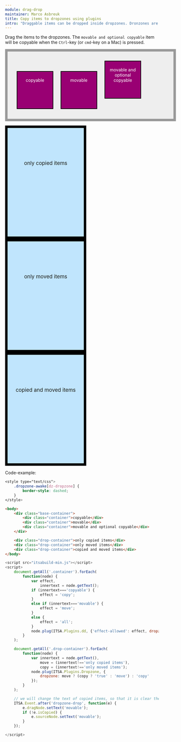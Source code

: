 ```yaml
---
module: drag-drop
maintainer: Marco Asbreuk
title: Copy items to dropzones using plugins
intro: "Draggable items can be dropped inside dropzones. Dronzones are HtmlElements that have the attribute: <b>dropzone=\"true | move | copy\"</b>. The attribute-value determines what will be accepted when dropped. The draggable items on the other hand, need the attribute: <b>dd-effect-allowed=\"all | move | copy\"</b> which marks the Element so it can be inspected by the dropzone if it is accepted.<br><br>Once a draggable item has a dropzone set, it will return to its original place when it is dropped outside the dropzone.<br><br>Copied items are duplicated: once duplicated, they are only movable."
---
```


<style type="text/css">
    .base-container {
        width: 100%;
        height: 180px;
        background-color: #EEE;
        border: solid 8px #999;
        margin-bottom: 1em;
        padding: 20px;
    }
    .container {
        margin: 10px;
        height: 100px;
        width: 100px;
        background-color: #990073;
        border: 2px solid #000;
        display: inline-block;
        *display: inline;
        *zoom: 1;
        color: #FFF;
        text-align: center;
        font-size: 14px;
        line-height: 1.2em;
        padding: 20px 8px 0;
    }
    .drop-container {
        width: 250px;
        height: 250px;
        border: solid 8px #000;
        background-color: #c0e5fd;
        display: inline-block;
        *display: inline;
        *zoom: 1;
        margin-right: 20px;
        text-align: center;
        font-size: 17px;
        padding-top: 105px;
    }
    .dropzone-awake[dz-dropzone] {
        border-style: dashed;
    }
</style>

Drag the items to the dropzones. The `movable and optional copyable` item will be copyable when the `Ctrl`-key (or `cmd`-key on a Mac) is pressed.

<div class="base-container">
    <div class="container">copyable</div>
    <div class="container">movable</div>
    <div class="container">movable and optional copyable</div>
</div>

<div class="drop-container">only copied items</div>
<div class="drop-container">only moved items</div>
<div class="drop-container">copied and moved items</div>


<p class="spaced">Code-example:</p>

```css
<style type="text/css">
    .dropzone-awake[dz-dropzone] {
        border-style: dashed;
    }
</style>
```

```html
<body>
    <div class="base-container">
        <div class="container">copyable</div>
        <div class="container">movable</div>
        <div class="container">movable and optional copyable</div>
    </div>

    <div class="drop-container">only copied items</div>
    <div class="drop-container">only moved items</div>
    <div class="drop-container">copied and moved items</div>
</body>
```

```js
<script src="itsabuild-min.js"></script>
<script>
    document.getAll('.container').forEach(
        function(node) {
            var effect,
                innertext = node.getText();
            if (innertext==='copyable') {
                effect = 'copy';
            }
            else if (innertext==='movable') {
                effect = 'move';
            }
            else {
                effect = 'all';
            }
            node.plug(ITSA.Plugins.dd, {'effect-allowed': effect, dropzone: '.drop-container'});
        }
    );

    document.getAll('.drop-container').forEach(
        function(node) {
            var innertext = node.getText(),
                move = (innertext!=='only copied items'),
                copy = (innertext!=='only moved items');
            node.plug(ITSA.Plugins.Dropzone, {
                dropzone: move ? (copy ? 'true' : 'move') : 'copy'
            });
        }
    );

    // we will change the text of copied items, so that it is clear they are only movable
    ITSA.Event.after('dropzone-drop', function(e) {
        e.dragNode.setText('movable');
        if (!e.isCopied) {
            e.sourceNode.setText('movable');
        }
    });

</script>
```

<script src="../../dist/itsabuild-min.js"></script>
<script>
    document.getAll('.container').forEach(
        function(node) {
            var effect,
                innertext = node.getText();
            if (innertext==='copyable') {
                effect = 'copy';
            }
            else if (innertext==='movable') {
                effect = 'move';
            }
            else {
                effect = 'all';
            }
            node.plug('dd', {'effect-allowed': effect, dropzone: '.drop-container'});
        }
    );

    document.getAll('.drop-container').forEach(
        function(node) {
            var innertext = node.getText(),
                move = (innertext!=='only copied items'),
                copy = (innertext!=='only moved items');
            node.plug('dz', {
                dropzone: move ? (copy ? 'true' : 'move') : 'copy'
            });
        }
    );

    // we will change the text of copied items, so that it is clear they are only movable
    ITSA.Event.after('dropzone-drop', function(e) {
        e.dragNode.setText('movable');
        if (!e.isCopied) {
            e.sourceNode.setText('movable');
        }
    });
</script>
